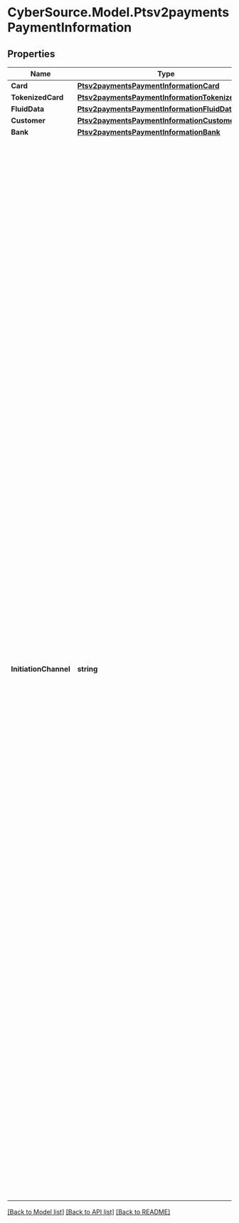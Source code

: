 # CyberSource.Model.Ptsv2paymentsPaymentInformation
## Properties

Name | Type | Description | Notes
------------ | ------------- | ------------- | -------------
**Card** | [**Ptsv2paymentsPaymentInformationCard**](Ptsv2paymentsPaymentInformationCard.md) |  | [optional] 
**TokenizedCard** | [**Ptsv2paymentsPaymentInformationTokenizedCard**](Ptsv2paymentsPaymentInformationTokenizedCard.md) |  | [optional] 
**FluidData** | [**Ptsv2paymentsPaymentInformationFluidData**](Ptsv2paymentsPaymentInformationFluidData.md) |  | [optional] 
**Customer** | [**Ptsv2paymentsPaymentInformationCustomer**](Ptsv2paymentsPaymentInformationCustomer.md) |  | [optional] 
**Bank** | [**Ptsv2paymentsPaymentInformationBank**](Ptsv2paymentsPaymentInformationBank.md) |  | [optional] 
**InitiationChannel** | **string** | \&quot;This tag contains a MesterCard defined code that provides information about the type of device used to initiate a non-card transaction. Valid values for this tag are: - 00 Card (default) - 01 Mobile network operator (MNO) controlled removal secure element (SIM or UICC) personalized for use with a mobile phone or smartphone&gt; - 02 Key fob - 03  Watch - 04  Mobile tag - 05  Wristband - 06  Mobile phone case or sleeve - 07  Mobile phone or smartphone with a fixed, (non-removable), secure element controlled by the MNO, for example, code division multiple access (CDMA) - 08  Removable secure element not controlled by the MNO, for example, memory card personalized for use with a mobile phone or smartphone - 09 Mobile phonen or smartphone with a fixed, (non-removable), secure element not controlled by the MNO - 10 MNO controlled removable secure element (SIM or UICC) personalized for use with a tablet or e-book - 11 Tablet or e-book with a fixed, (non-removable), secure element controlled by the MNO - 12 Removable secure element not controlled by the MNO, for example, memory card personalized for use with a tablet or e-book - 13 Table or e-book with fixed, (non-removable) secure element not controlled by the MNO - 14 - 99 &#x3D; (Reserved for future use)  | [optional] 

[[Back to Model list]](../README.md#documentation-for-models) [[Back to API list]](../README.md#documentation-for-api-endpoints) [[Back to README]](../README.md)

